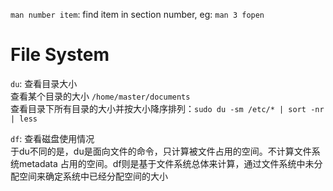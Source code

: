 `man number item`: find item in section number, eg: `man 3 fopen`

# File System
`du`: 查看目录大小  
查看某个目录的大小 `/home/master/documents`  
查看目录下所有目录的大小并按大小降序排列：`sudo du -sm /etc/* | sort -nr | less`

`df`: 查看磁盘使用情况  
于du不同的是，du是面向文件的命令，只计算被文件占用的空间。不计算文件系统metadata 占用的空间。df则是基于文件系统总体来计算，通过文件系统中未分配空间来确定系统中已经分配空间的大小
